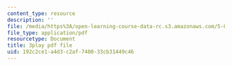 ```yaml
---
content_type: resource
description: ''
file: /media/https%3A/open-learning-course-data-rc.s3.amazonaws.com/5-08j-biological-chemistry-ii-spring-2016/192c2ce1a4d3c2af740033cb31449c46_siP7IXbPGmw.pdf
file_type: application/pdf
resourcetype: Document
title: 3play pdf file
uid: 192c2ce1-a4d3-c2af-7400-33cb31449c46
---
```

